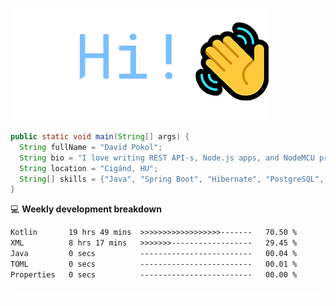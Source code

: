 ![Hi!](assets/images/hi.png)

```java
public static void main(String[] args) {
  String fullName = "David Pokol";
  String bio = "I love writing REST API-s, Node.js apps, and NodeMCU programs";
  String location = "Cigánd, HU";
  String[] skills = {"Java", "Spring Boot", "Hibernate", "PostgreSQL", "Git"};
}
```

💻 **Weekly development breakdown**
<!--START_SECTION:waka-->

```txt
Kotlin       19 hrs 49 mins  >>>>>>>>>>>>>>>>>>-------   70.50 %
XML          8 hrs 17 mins   >>>>>>>------------------   29.45 %
Java         0 secs          -------------------------   00.04 %
TOML         0 secs          -------------------------   00.01 %
Properties   0 secs          -------------------------   00.00 %
```

<!--END_SECTION:waka-->

![footer](assets/images/footer.png)

